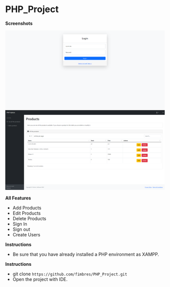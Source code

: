 # PHP_Project

**Screenshots**

<p style="text-align: center;">
    <img src="img/1.png" alt="Login screen of the project" style="width: 300">
    <img src="img/1prueba.png" alt="Layout screen of the project" style="width: 300">
</p>

**All Features**

- Add Products
- Edit Products
- Delete Products
- Sign In
- Sign out
- Create Users

**Instructions**

- Be sure that you have already installed a PHP environment as XAMPP.

**Instructions**

- git clone `https://github.com/fimbres/PHP_Project.git`
- Open the project with IDE.
